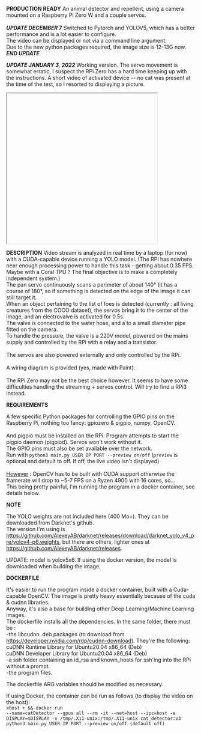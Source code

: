 **PRODUCTION READY**
An animal detector and repellent, using a camera mounted on a Raspberry Pi Zero W and a couple servos.
<br><br>
***UPDATE DECEMBER 7***
Switched to Pytorch and YOLOV5, which has a better performance and is a lot easier to configure.<br>
The video can be displayed or not via a command line argument.<br>
Due to the new python packages required, the image size is 12-13G now.<br>
***END UPDATE***

***UPDATE JANUARY 3, 2022***
Working version. The servo movement is somewhat erratic, I suspect the RPi Zero has a hard time keeping up with the instructions.
A short video of activated device -- no cat was present at the time of the test, so I resorted to displaying a picture.

<iframe width="400" height="400">
src="https://www.youtube.com/embed/Aw9hs19DhJM">
</iframe>

**DESCRIPTION**
Video stream is analyzed in real time by a laptop (for now) with a CUDA-capable device running a YOLO model.
(The RPi has nowhere near enough processing power to handle this task - getting about 0.35 FPS. Maybe with a Coral TPU ?
The final objective is to make a completely independent system.)<br>
The pan servo continuously scans a perimeter of about 140° (it has a course of 180°, so if something is detected on the edge of the image it can still target it.<br>
When an object pertaining to the list of foes is detected (currently : all living creatures from the COCO dataset), the servos bring it to the center of the image, and an electrovalve is activated for 0.5s.<br>
The valve is connected to the water hose, and a to a small diameter pipe fitted on the camera.<br>
To handle the pressure, the valve is a 220V model, powered on the mains supply and controlled by the RPi with a relay and a transistor.<br>
<br>
The servos are also powered externally and only controlled by the RPi.
<br><br>
A wiring diagram is provided (yes, made with Paint).
<br><br>
The RPi Zero may not be the best choice however. It seems to have some difficulties handling the streaming + servos control. Will try to find a RPi3 instead.

**REQUIREMENTS**

A few specific Python packages for controlling the GPIO pins on the Raspberry Pi, nothing too fancy: gpiozero & pigpio, numpy, OpenCV.
<br><br>
And pigpio must be installed on the RPi. Program attempts to start the pigpio daemon (pigpiod). Servos won't work without it.<br>
The GPIO pins must also be set available over the network.<br>
Run with <code>python3 main.py USER IP PORT --preview on/off</code> (<code>preview</code> is optional and default to off. If off, the live video isn't displayed)
<br><br>
<u>However</u> : OpenCV has to be built with CUDA support otherwise the framerate will drop to ~5-7 FPS on a Ryzen 4900 with 16 cores, so...<br> 
This being pretty painful, I'm running the program in a docker container, see details below.
<br>

**NOTE**

The YOLO weights are not included here (400 Mo+). They can be downloaded from Darknet's github.<br>
The version I'm using is https://github.com/AlexeyAB/darknet/releases/download/darknet_yolo_v4_pre/yolov4-p6.weights, but there are others, lighter ones at https://github.com/AlexeyAB/darknet/releases. 

UPDATE: model is yolov5x6. If using the docker version, the model is downloaded when building the image.

**DOCKERFILE**

It's easier to run the program inside a docker container, built with a Cuda-capable OpenCV. The image is pretty heavy essentially because of the cuda & cudnn libraries.<br>
Anyway, it's also a base for building other Deep Learning/Machine Learning images.<br>
The dockerfile installs all the dependencies. In the same folder, there must be :<br>
    -the libcudnn .deb packages (to download from https://developer.nvidia.com/rdp/cudnn-download). They're the following:<br>
        cuDNN Runtime Library for Ubuntu20.04 x86_64 (Deb)<br>
        cuDNN Developer Library for Ubuntu20.04 x86_64 (Deb)<br>
    -a ssh folder containing an id_rsa and known_hosts for ssh'ing into the RPi without a prompt.<br>
    -the program files.

The dockerfile ARG variables should be modified as necessary. 

If using Docker, the container can be run as follows (to display the video on the host):<br>
<code>xhost + && docker run --name=catDetector --gpus all --rm -it --net=host --ipc=host -e DISPLAY=$DISPLAY -v /tmp/.X11-unix:/tmp/.X11-unix cat_detector:v3 python3 main.py USER IP PORT --preview on/off (default off)</code>
